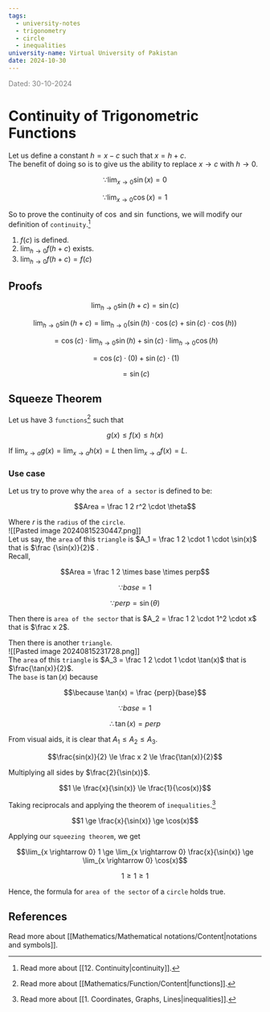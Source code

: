 ```yaml
---
tags:
  - university-notes
  - trigonometry
  - circle
  - inequalities
university-name: Virtual University of Pakistan
date: 2024-10-30
---
```


<span style="color: gray;">Dated: 30-10-2024</span>

# Continuity of Trigonometric Functions

Let us define a constant $h = x - c$ such that $x = h + c$.  
The benefit of doing so is to give us the ability to replace $x \rightarrow c$ with $h \rightarrow 0$.  

$$\because \lim_{x \rightarrow 0} \sin(x) = 0$$

$$\because \lim_{x \rightarrow 0} \cos(x) = 1$$

So to prove the continuity of $\cos$ and $\sin$ functions, we will modify our definition of `continuity`.[^1]
1. $f(c)$ is defined.
2. $\lim_{h \rightarrow 0} f(h + c)$ exists.
3. $\lim_{h \rightarrow 0} f(h + c) = f(c)$

## Proofs

$$\lim_{h \rightarrow 0} \sin(h + c) = \sin(c)$$

$$\lim_{h \rightarrow 0} \sin(h + c) = \lim_{h \rightarrow 0}\left( \sin(h) \cdot \cos(c) + \sin(c) \cdot \cos(h) \right)$$

$$ = \cos(c) \cdot \lim_{h \rightarrow 0} \sin(h) + \sin(c) \cdot \lim_{h \rightarrow 0} \cos(h)$$

$$= \cos(c) \cdot (0) + \sin(c) \cdot (1)$$

$$= \sin(c)$$

## Squeeze Theorem

Let us have 3 `functions`[^2] such that

$$g(x) \le f(x) \le h(x)$$

If $\lim_{x \rightarrow a} g(x) = \lim_{x \rightarrow a} h(x) = L$ then $\lim_{x \rightarrow a} f(x) = L$.

### Use case

Let us try to prove why the `area of a sector` is defined to be:  

$$Area = \frac 1 2 r^2 \cdot \theta$$

Where $r$ is the `radius` of the `circle`.  
![[Pasted image 20240815230447.png]]  
Let us say, the `area` of this `triangle` is $A_1 = \frac 1 2 \cdot 1 \cdot \sin(x)$ that is $\frac {\sin(x)}{2}$ .  
Recall,  

$$Area = \frac 1 2 \times base \times perp$$

 $$\because base = 1$$

 $$\because perp = \sin(\theta)$$

Then there is `area of the sector` that is $A_2 = \frac 1 2 \cdot 1^2 \cdot x$ that is $\frac x 2$.

Then there is another `triangle`.  
![[Pasted image 20240815231728.png]]  
The `area` of this `triangle` is $A_3 = \frac 1 2 \cdot 1 \cdot \tan(x)$ that is $\frac{\tan(x)}{2}$.  
The `base` is $\tan(x)$ because  

$$\because \tan(x) = \frac {perp}{base}$$

$$\because base = 1$$

  $$\therefore \tan(x) = perp$$

From visual aids, it is clear that $A_1 \le A_2 \le A_3$.  

$$\frac{sin(x)}{2} \le \frac x 2 \le \frac{\tan(x)}{2}$$

Multiplying all sides by $\frac{2}{\sin(x)}$.  

$$1 \le \frac{x}{\sin(x)} \le \frac{1}{\cos(x)}$$

Taking reciprocals and applying the theorem of `inequalities`.[^3]  

$$1 \ge \frac{x}{\sin(x)} \ge \cos(x)$$

Applying our `squeezing theorem`, we get  

$$\lim_{x \rightarrow 0} 1 \ge \lim_{x \rightarrow 0} \frac{x}{\sin(x)} \ge \lim_{x \rightarrow 0} \cos(x)$$

$$1 \ge 1 \ge 1$$

Hence, the formula for `area of the sector` of a `circle` holds true.

## References

Read more about [[Mathematics/Mathematical notations/Content|notations and symbols]].

[^1]: Read more about [[12. Continuity|continuity]].
[^2]: Read more about [[Mathematics/Function/Content|functions]].  
[^3]: Read more about [[1. Coordinates, Graphs, Lines|inequalities]].